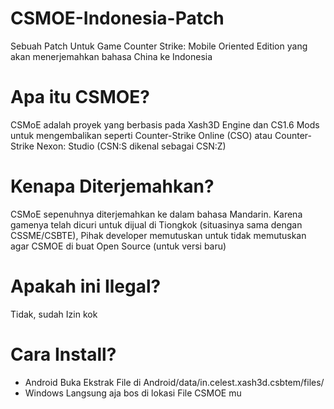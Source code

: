 # CSMOE-Indonesia-Patch

Sebuah Patch Untuk Game Counter Strike: Mobile Oriented Edition yang akan menerjemahkan bahasa China ke Indonesia 

# Apa itu CSMOE?
CSMoE adalah proyek yang berbasis pada Xash3D Engine dan CS1.6 Mods untuk mengembalikan seperti Counter-Strike Online (CSO) atau Counter-Strike Nexon: Studio (CSN:S dikenal sebagai CSN:Z)

# Kenapa Diterjemahkan?
CSMoE sepenuhnya diterjemahkan ke dalam bahasa Mandarin. Karena gamenya telah dicuri untuk dijual di Tiongkok (situasinya sama dengan CSSME/CSBTE), Pihak developer memutuskan untuk tidak memutuskan agar CSMOE di buat Open Source (untuk versi baru)

# Apakah ini Ilegal?
Tidak, sudah Izin kok

# Cara Install?
- Android
Buka Ekstrak File di
Android/data/in.celest.xash3d.csbtem/files/
- Windows
Langsung aja bos di lokasi File CSMOE mu
